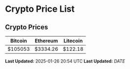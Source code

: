 # Crypto Price List

## Crypto Prices
| Bitcoin | Ethereum | Litecoin |
| ------- | -------- | -------- |
| $105053 | $3334.26 | $122.18 |
**Last Updated:** 2025-01-26 20:54 UTC
**Last Updated:** $DATE$
